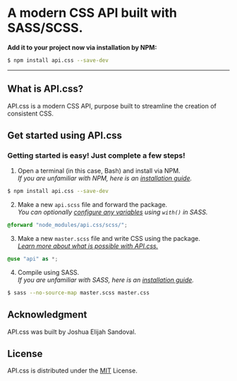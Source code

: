 # A modern CSS API built with SASS/SCSS.

**Add it to your project now via installation by NPM:**

```bash
$ npm install api.css --save-dev
```

---

## What is API.css?
API.css is a modern CSS API, purpose built to streamline the creation of consistent CSS.

## Get started using API.css
### Getting started is easy! Just complete a few steps!

1. Open a terminal (in this case, Bash) and install via NPM.  
*If you are unfamiliar with NPM, here is an [installation guide](https://docs.npmjs.com/downloading-and-installing-node-js-and-npm).*

```bash
$ npm install api.css --save-dev
```

2. Make a new `api.scss` file and forward the package.  
*You can optionally [configure any variables](https://sass-lang.com/documentation/at-rules/forward#configuring-modules) using `with()` in SASS.*

```scss
@forward "node_modules/api.css/scss/";
```

3. Make a new `master.scss` file and write CSS using the package.  
*[Learn more about what is possible with API.css.](https://neo.joshuasandoval.me/api/)*

```scss
@use "api" as *;
```

4. Compile using SASS.  
*If you are unfamiliar with SASS, here is an [installation guide](https://sass-lang.com/install).*

```bash
$ sass --no-source-map master.scss master.css
```

## Acknowledgment
API.css was built by Joshua Elijah Sandoval.

## License
API.css is distributed under the [MIT](https://choosealicense.com/licenses/mit/) License.